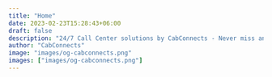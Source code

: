 ```yaml
---
title: "Home"
date: 2023-02-23T15:28:43+06:00
draft: false
description: "24/7 Call Center solutions by CabConnects - Never miss an inbound call again. Expertly handle overflow, cab dispatch and data entry services in UK seamlessly."
author: "CabConnects"
image: "images/og-cabconnects.png"
images: ["images/og-cabconnects.png"]
---
```


